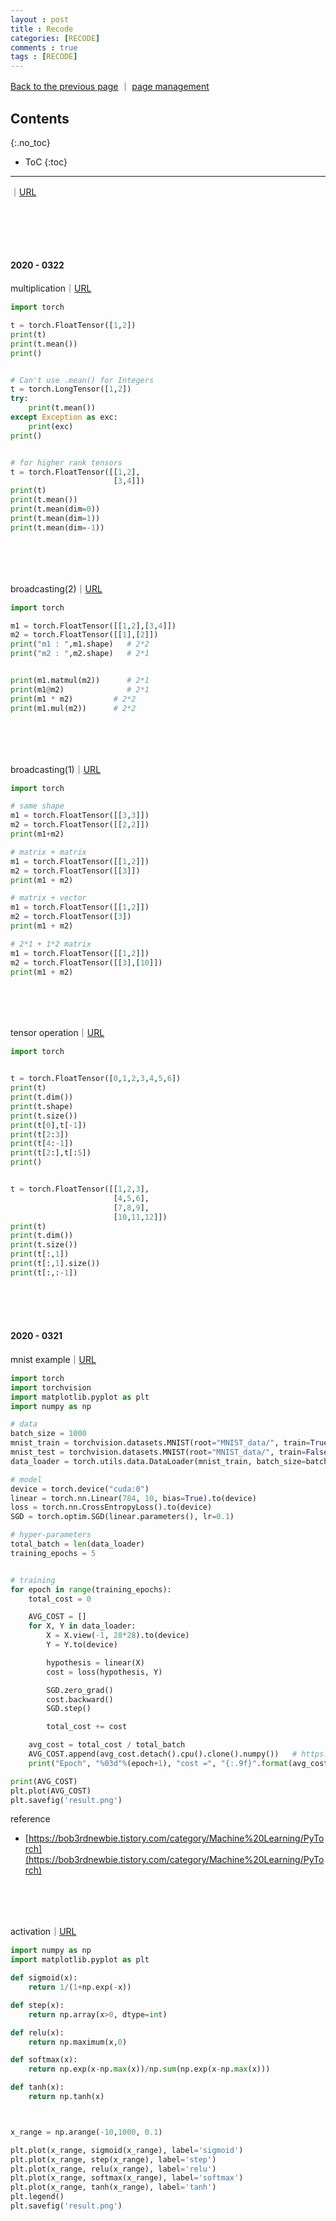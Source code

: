 ```yaml
---
layout : post
title : Recode
categories: [RECODE]
comments : true
tags : [RECODE]
---
```


[Back to the previous page](https://userdyk-github.github.io/) ｜ <a href="https://github.com/userdyk-github/userdyk-github.github.io/blob/master/_posts/2019-08-13-Recode.md" target="_blank">page management</a>

## Contents
{:.no_toc}

* ToC
{:toc}

<hr class="division1">


｜<a href="" target="_blank">URL</a>
```python

```
<br><br><br>






#### 2020 - 0322

multiplication｜<a href="https://www.youtube.com/watch?v=St7EhvnFi6c&list=PLQ28Nx3M4JrhkqBVIXg-i5_CVVoS1UzAv&index=2" target="_blank">URL</a>
```python
import torch

t = torch.FloatTensor([1,2])
print(t)
print(t.mean())
print()


# Can't use .mean() for Integers
t = torch.LongTensor([1,2])
try:
    print(t.mean())
except Exception as exc:
    print(exc)
print()


# for higher rank tensors
t = torch.FloatTensor([[1,2],
                       [3,4]])
print(t)
print(t.mean())
print(t.mean(dim=0))
print(t.mean(dim=1))
print(t.mean(dim=-1))
```
<br><br><br>


broadcasting(2)｜<a href="https://www.youtube.com/watch?v=St7EhvnFi6c&list=PLQ28Nx3M4JrhkqBVIXg-i5_CVVoS1UzAv&index=2" target="_blank">URL</a>
```python
import torch

m1 = torch.FloatTensor([[1,2],[3,4]])
m2 = torch.FloatTensor([[1],[2]])
print("m1 : ",m1.shape)   # 2*2
print("m2 : ",m2.shape)   # 2*1


print(m1.matmul(m2))      # 2*1
print(m1@m2)              # 2*1
print(m1 * m2)         # 2*2
print(m1.mul(m2))      # 2*2
```
<br><br><br>



broadcasting(1)｜<a href="https://www.youtube.com/watch?v=St7EhvnFi6c&list=PLQ28Nx3M4JrhkqBVIXg-i5_CVVoS1UzAv&index=2" target="_blank">URL</a>
```python
import torch

# same shape
m1 = torch.FloatTensor([[3,3]])
m2 = torch.FloatTensor([[2,2]])
print(m1+m2)

# matrix + matrix
m1 = torch.FloatTensor([[1,2]])
m2 = torch.FloatTensor([[3]])
print(m1 + m2)

# matrix + vector
m1 = torch.FloatTensor([[1,2]])
m2 = torch.FloatTensor([3])
print(m1 + m2)

# 2*1 + 1*2 matrix
m1 = torch.FloatTensor([[1,2]])
m2 = torch.FloatTensor([[3],[10]])
print(m1 + m2)
```
<br><br><br>


tensor operation｜<a href="https://www.youtube.com/watch?v=St7EhvnFi6c&list=PLQ28Nx3M4JrhkqBVIXg-i5_CVVoS1UzAv&index=2" target="_blank">URL</a>
```python
import torch


t = torch.FloatTensor([0,1,2,3,4,5,6])
print(t)
print(t.dim())
print(t.shape)
print(t.size())
print(t[0],t[-1])
print(t[2:3])
print(t[4:-1])
print(t[2:],t[:5])
print()


t = torch.FloatTensor([[1,2,3],
                       [4,5,6],
                       [7,8,9],
                       [10,11,12]])
print(t)
print(t.dim())
print(t.size())
print(t[:,1])
print(t[:,1].size())
print(t[:,:-1])
```
<br><br><br>



#### 2020 - 0321

mnist example｜<a href="http://www.gisdeveloper.co.kr/?paged=19&cat=132" target="_blank">URL</a>
```python
import torch
import torchvision
import matplotlib.pyplot as plt
import numpy as np

# data
batch_size = 1000
mnist_train = torchvision.datasets.MNIST(root="MNIST_data/", train=True, transform=torchvision.transforms.ToTensor(), download=True)
mnist_test = torchvision.datasets.MNIST(root="MNIST_data/", train=False, transform=torchvision.transforms.ToTensor(), download=True)
data_loader = torch.utils.data.DataLoader(mnist_train, batch_size=batch_size, shuffle=True, drop_last=True)

# model
device = torch.device("cuda:0")
linear = torch.nn.Linear(784, 10, bias=True).to(device)
loss = torch.nn.CrossEntropyLoss().to(device)
SGD = torch.optim.SGD(linear.parameters(), lr=0.1)

# hyper-parameters
total_batch = len(data_loader)
training_epochs = 5


# training
for epoch in range(training_epochs):
    total_cost = 0

    AVG_COST = []
    for X, Y in data_loader:
        X = X.view(-1, 28*28).to(device)
        Y = Y.to(device)

        hypothesis = linear(X)
        cost = loss(hypothesis, Y)

        SGD.zero_grad()
        cost.backward()
        SGD.step()

        total_cost += cost

    avg_cost = total_cost / total_batch
    AVG_COST.append(avg_cost.detach().cpu().clone().numpy())   # https://discuss.pytorch.org/t/cant-convert-cuda-tensor-to-numpy-use-tensor-cpu-to-copy-the-tensor-to-host-memory-first/38301
    print("Epoch", "%03d"%(epoch+1), "cost =", "{:.9f}".format(avg_cost))

print(AVG_COST)
plt.plot(AVG_COST)
plt.savefig('result.png')
```
reference

- [https://bob3rdnewbie.tistory.com/category/Machine%20Learning/PyTorch](https://bob3rdnewbie.tistory.com/category/Machine%20Learning/PyTorch)

<br><br><br>




activation｜<a href="http://www.gisdeveloper.co.kr/?paged=20&cat=132" target="_blank">URL</a>
```python
import numpy as np
import matplotlib.pyplot as plt

def sigmoid(x):
    return 1/(1+np.exp(-x))

def step(x):
    return np.array(x>0, dtype=int)

def relu(x):
    return np.maximum(x,0)

def softmax(x):
    return np.exp(x-np.max(x))/np.sum(np.exp(x-np.max(x)))

def tanh(x):
    return np.tanh(x)



x_range = np.arange(-10,1000, 0.1)

plt.plot(x_range, sigmoid(x_range), label='sigmoid')
plt.plot(x_range, step(x_range), label='step')
plt.plot(x_range, relu(x_range), label='relu')
plt.plot(x_range, softmax(x_range), label='softmax')
plt.plot(x_range, tanh(x_range), label='tanh')
plt.legend()
plt.savefig('result.png')
```
<br><br><br>


